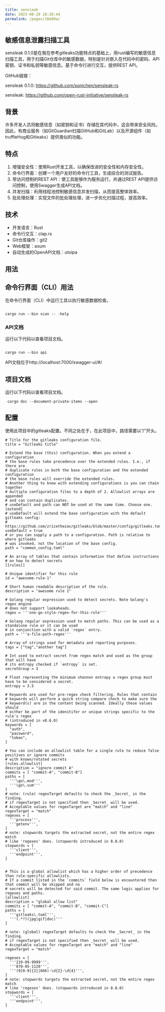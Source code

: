```yaml
---
title: sensleak
date: 2023-08-20 18:28:44
permalink: /pages/18e00a/
---
```


## **敏感信息泄露扫描工具**

sensleak 0.1.0是在我在参考gitleaks功能特点的基础上，用rust编写的敏感信息扫描工具，用于扫描Git仓库中的敏感数据，特别是针对嵌入在代码中的密码、API密钥、证书和私钥等敏感信息。基于命令行进行交互，提供REST API。

GitHub链接：

sensleak 0.1.0: https://github.com/sonichen/sensleak-rs 

sensleak: https://github.com/open-rust-initiative/sensleak-rs

## **背景** 

许多开发人员将敏感信息（如密钥和证书）存储在其代码中，这会带来安全风险。因此，有商业服务（如GitGuardian扫描GitHub和GitLab）以及开源组件（如truffleHog和Gitleaks）提供类似的功能。

## **特点**

1. 增强安全性：使用Rust开发工具，以确保改进的安全性和内存安全性。
2. 命令行界面：创建一个用户友好的命令行工具，生成综合的测试报告。
3. 带访问控制的REST API：使工具能够作为服务运行，并通过REST API提供访问控制，使用Swagger生成API文档。
4. 并发扫描：利用线程池控制敏感信息并发扫描，从而提高整体效率。
5. 批处理处理：实现文件的批处理处理，进一步优化扫描过程，提高效率。

## **技术**

- 开发语言：Rust
- 命令行交互：clap.rs
- Git仓库操作：git2
- Web框架：axum
- 自动生成的OpenAPI文档：utoipa

## **用法** 

## **命令行界面（CLI）用法** 

在命令行界面（CLI）中运行工具以执行敏感数据检查。

```
 
cargo run --bin scan -- -help
```

### **API文档** 

运行以下代码以查看项目文档。

```
 
cargo run --bin api
```

API文档位于http://localhost:7000/swagger-ui/#/

## **项目文档** 

运行以下代码以查看项目文档。

```
 cargo doc --document-private-items --open
```

## **配置** 

使用此项目中的gitleaks配置。不同之处在于，在此项目中，路径需要以“/”开头。

```
# Title for the gitleaks configuration file.
title = "Gitleaks title"

# Extend the base (this) configuration. When you extend a configuration
# the base rules take precedence over the extended rules. I.e., if there are
# duplicate rules in both the base configuration and the extended configuration
# the base rules will override the extended rules.
# Another thing to know with extending configurations is you can chain together
# multiple configuration files to a depth of 2. Allowlist arrays are appended
# and can contain duplicates.
# useDefault and path can NOT be used at the same time. Choose one.
[extend]
# useDefault will extend the base configuration with the default gitleaks config:
# https://github.com/zricethezav/gitleaks/blob/master/config/gitleaks.toml
useDefault = true
# or you can supply a path to a configuration. Path is relative to where gitleaks
# was invoked, not the location of the base config.
path = "common_config.toml"

# An array of tables that contain information that define instructions
# on how to detect secrets
[[rules]]

# Unique identifier for this rule
id = "awesome-rule-1"

# Short human readable description of the rule.
description = "awesome rule 1"

# Golang regular expression used to detect secrets. Note Golang's regex engine
# does not support lookaheads.
regex = '''one-go-style-regex-for-this-rule'''

# Golang regular expression used to match paths. This can be used as a standalone rule or it can be used
# in conjunction with a valid `regex` entry.
path = '''a-file-path-regex'''

# Array of strings used for metadata and reporting purposes.
tags = ["tag","another tag"]

# Int used to extract secret from regex match and used as the group that will have
# its entropy checked if `entropy` is set.
secretGroup = 3

# Float representing the minimum shannon entropy a regex group must have to be considered a secret.
entropy = 3.5

# Keywords are used for pre-regex check filtering. Rules that contain
# keywords will perform a quick string compare check to make sure the
# keyword(s) are in the content being scanned. Ideally these values should
# either be part of the idenitifer or unique strings specific to the rule's regex
# (introduced in v8.6.0)
keywords = [
  "auth",
  "password",
  "token",
]

# You can include an allowlist table for a single rule to reduce false positives or ignore commits
# with known/rotated secrets
[rules.allowlist]
description = "ignore commit A"
commits = [ "commit-A", "commit-B"]
paths = [
  '''\go\.mod''',
  '''\go\.sum'''
]
# note: (rule) regexTarget defaults to check the _Secret_ in the finding.
# if regexTarget is not specified then _Secret_ will be used.
# Acceptable values for regexTarget are "match" and "line"
regexTarget = "match"
regexes = [
  '''process''',
  '''getenv''',
]
# note: stopwords targets the extracted secret, not the entire regex match
# like 'regexes' does. (stopwords introduced in 8.8.0)
stopwords = [
  '''client''',
  '''endpoint''',
]


# This is a global allowlist which has a higher order of precedence than rule-specific allowlists.
# If a commit listed in the `commits` field below is encountered then that commit will be skipped and no
# secrets will be detected for said commit. The same logic applies for regexes and paths.
[allowlist]
description = "global allow list"
commits = [ "commit-A", "commit-B", "commit-C"]
paths = [
  '''gitleaks\.toml''',
  '''(.*?)(jpg|gif|doc)'''
]

# note: (global) regexTarget defaults to check the _Secret_ in the finding.
# if regexTarget is not specified then _Secret_ will be used.
# Acceptable values for regexTarget are "match" and "line"
regexTarget = "match"

regexes = [
  '''219-09-9999''',
  '''078-05-1120''',
  '''(9[0-9]{2}|666)-\d{2}-\d{4}''',
]
# note: stopwords targets the extracted secret, not the entire regex match
# like 'regexes' does. (stopwords introduced in 8.8.0)
stopwords = [
  '''client''',
  '''endpoint''',
]
```

